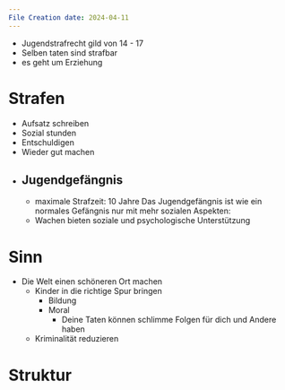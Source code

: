 ```yaml
---
File Creation date: 2024-04-11
---
```

- Jugendstrafrecht gild von 14 - 17
- Selben taten sind strafbar
- es geht um Erziehung
# Strafen
- Aufsatz schreiben
- Sozial stunden
- Entschuldigen
- Wieder gut machen
- ## Jugendgefängnis
	- maximale Strafzeit: 10 Jahre
	Das Jugendgefängnis ist wie ein normales Gefängnis nur mit mehr sozialen Aspekten:
	- Wachen bieten soziale und psychologische Unterstützung

# Sinn
- Die Welt einen schöneren Ort machen
	- Kinder in die richtige Spur bringen
		- Bildung
		- Moral
			- Deine Taten können schlimme Folgen für dich und Andere haben
	- Kriminalität reduzieren

# Struktur

